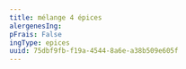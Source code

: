 ```yaml
---
title: mélange 4 épices
alergenesIng:
pFrais: False
ingType: epices
uuid: 75dbf9fb-f19a-4544-8a6e-a38b509e605f
---
```

